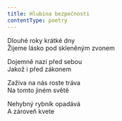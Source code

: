 ```yaml
---
title: Hlubina bezpečnosti
contentType: poetry
---
```


<section>

Dlouhé roky krátké dny  
Žijeme lásko pod skleněným zvonem

</section>

<section>

Dojemně nazí před sebou  
Jakož i před zákonem

</section>

<section>

Zaživa na nás roste tráva  
Na tomto jiném světě

</section>

<section>

Nehybný rybník opadává  
A zároveň kvete

</section>
